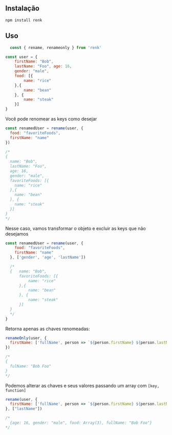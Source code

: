 ## Instalação

`
npm install renk
`

## Uso
```js
  const { rename, renameonly } from 'renk'
```


```js
const user = {
    firstName: "Bob", 
    lastName: "Foo", age: 16,
    gender: "male",
    food: [{
        name: "rice"
    },{
        name: "bean"
    }, {
        name: "steak"
    }]
}   
```

Você pode renomear as keys como desejar

```js
const renamedUser = rename(user, {
  food: "favoriteFoods",
  firstName: "name"
})
    
/*
{   
  name: "Bob", 
  lastName: "Foo",
  age: 16,
  gender: "male",
  favoriteFoods: [{
    name: "rice"
  },{
    name: "bean"
  }, {
    name: "steak"
  }]
}
*/
```

Nesse caso, vamos transformar o objeto e excluir as keys que não desejamos

```js
const renamedUser = rename(user, {
    food: "favoriteFoods",
    firstName: "name"
  }, ['gender', 'age', 'lastName'])

  /*
  {   name: "Bob", 
      favoriteFoods: [{
          name: "rice"
      },{
          name: "bean"
      }, {
          name: "steak"
      }]
  }
  */
}
```

Retorna apenas as chaves renomeadas:

```js
renameOnly(user, {
  firstName: ['fullName', person => `${person.firstName} ${person.lastName}`]
})

/*
{
  fulName: "Bob Foo"
}
*/
```

Podemos alterar as chaves e seus valores passando um array com `[key, function]`

```js
rename(user, {
  firstName: ['fullName', person => `${person.firstName} ${person.lastName}`]
}, ["lastName"])

/*
  {age: 16, gender: "male", food: Array(3), fullName: "Bob Foo"}
*/
```
